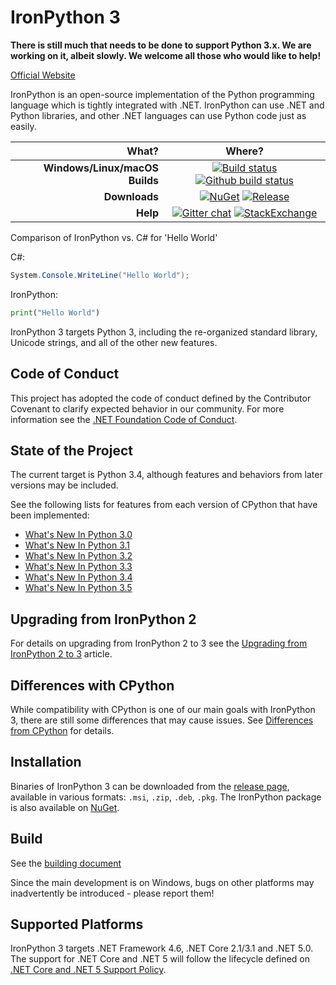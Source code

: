 IronPython 3
============
**There is still much that needs to be done to support Python 3.x. We are working on it, albeit slowly. We welcome all those who would like to help!**

[Official Website](http://ironpython.net)

IronPython is an open-source implementation of the Python programming language which is tightly integrated with .NET. IronPython can use .NET and Python libraries, and other .NET languages can use Python code just as easily.

| **What?** | **Where?** |
| --------: | :------------: |
| **Windows/Linux/macOS Builds** | [![Build status](https://dotnet.visualstudio.com/IronLanguages/_apis/build/status/ironpython3)](https://dotnet.visualstudio.com/IronLanguages/_build/latest?definitionId=43) [![Github build status](https://github.com/IronLanguages/ironpython3/workflows/CI/badge.svg)](https://github.com/IronLanguages/ironpython3/actions?workflow=CI) |
| **Downloads** | [![NuGet](https://img.shields.io/nuget/vpre/IronPython.svg)](https://www.nuget.org/packages/IronPython/3.4.0-alpha1) [![Release](https://img.shields.io/github/release/IronLanguages/ironpython3.svg?include_prereleases)](https://github.com/IronLanguages/ironpython3/releases/latest)|
| **Help** | [![Gitter chat](https://badges.gitter.im/IronLanguages/ironpython.svg)](https://gitter.im/IronLanguages/ironpython) [![StackExchange](https://img.shields.io/stackexchange/stackoverflow/t/ironpython.svg)](http://stackoverflow.com/questions/tagged/ironpython) |


Comparison of IronPython vs. C# for 'Hello World'

C#:

```cs
System.Console.WriteLine("Hello World");
```

IronPython:

```py
print("Hello World")
```

IronPython 3 targets Python 3, including the re-organized standard library, Unicode strings, and all of the other new features.

## Code of Conduct
This project has adopted the code of conduct defined by the Contributor Covenant to clarify expected behavior in our community.
For more information see the [.NET Foundation Code of Conduct](https://dotnetfoundation.org/code-of-conduct).

## State of the Project
The current target is Python 3.4, although features and behaviors from later versions may be included.

See the following lists for features from each version of CPython that have been implemented:

- [What's New In Python 3.0](WhatsNewInPython30.md)
- [What's New In Python 3.1](WhatsNewInPython31.md)
- [What's New In Python 3.2](WhatsNewInPython32.md)
- [What's New In Python 3.3](WhatsNewInPython33.md)
- [What's New In Python 3.4](WhatsNewInPython34.md)
- [What's New In Python 3.5](WhatsNewInPython35.md)

## Upgrading from IronPython 2
For details on upgrading from IronPython 2 to 3 see the [Upgrading from IronPython 2 to 3](Documentation/upgrading-from-ipy2.md) article.

## Differences with CPython
While compatibility with CPython is one of our main goals with IronPython 3, there are still some differences that may cause issues. See [Differences from CPython](Documentation/differences-from-c-python.md) for details.

## Installation
Binaries of IronPython 3 can be downloaded from the [release page](https://github.com/IronLanguages/ironpython3/releases/latest), available in various formats: `.msi`, `.zip`, `.deb`, `.pkg`. The IronPython package is also available on [NuGet](https://www.nuget.org/packages/IronPython/3.4.0-alpha1).

## Build
See the [building document](Documentation/building.md)

Since the main development is on Windows, bugs on other platforms may inadvertently be introduced - please report them!

## Supported Platforms
IronPython 3 targets .NET Framework 4.6, .NET Core 2.1/3.1 and .NET 5.0. The support for .NET Core and .NET 5 will follow the lifecycle defined on [.NET Core and .NET 5 Support Policy](https://dotnet.microsoft.com/platform/support/policy/dotnet-core).
